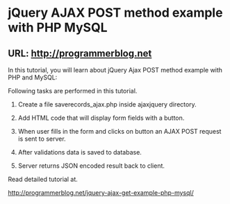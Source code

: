 # jQuery AJAX POST method example with PHP MySQL
URL: http://programmerblog.net
-------

In this tutorial, you will learn about jQuery Ajax POST method example with PHP and MySQL:

Following tasks are performed in this tutorial.

1. Create a file saverecords_ajax.php inside ajaxjquery directory.

2. Add HTML code that will display form fields with a button.

3. When user fills in the form and clicks on  button an AJAX POST request is sent to  server.

4. After validations data is saved to database.

5. Server returns JSON encoded result back to client.


Read detailed tutorial at.

http://programmerblog.net/jquery-ajax-get-example-php-mysql/
